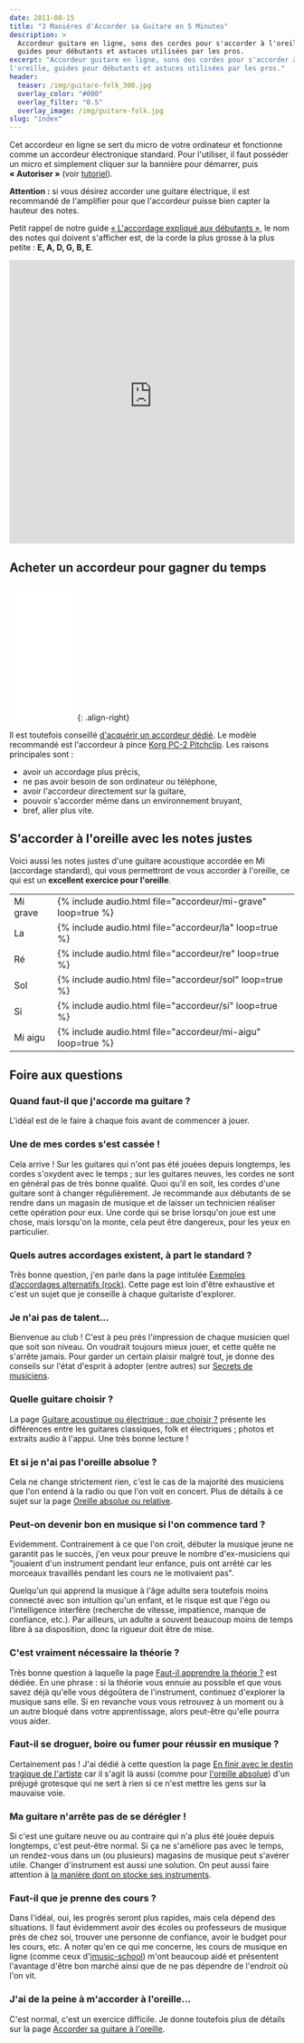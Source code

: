 ```yaml
---
date: 2011-08-15
title: "3 Manières d'Accorder sa Guitare en 5 Minutes"
description: >
  Accordeur guitare en ligne, sons des cordes pour s'accorder à l'oreille, 
  guides pour débutants et astuces utilisées par les pros.
excerpt: "Accordeur guitare en ligne, sons des cordes pour s'accorder à 
l'oreille, guides pour débutants et astuces utilisées par les pros."
header:
  teaser: /img/guitare-folk_300.jpg
  overlay_color: "#000"
  overlay_filter: "0.5"
  overlay_image: /img/guitare-folk.jpg
slug: "index"
---
```


Cet accordeur en ligne se sert du micro de votre ordinateur et fonctionne comme 
un accordeur électronique standard. Pour l'utiliser, il faut posséder un micro 
et simplement cliquer sur la bannière pour démarrer, puis **« Autoriser »** 
(voir <a href="https://www.youtube.com/watch?v=QR9re874Sik"
target="_blank">tutoriel</a>).

**Attention :** si vous désirez accorder une guitare électrique, il est 
recommandé de l'amplifier pour que l'accordeur puisse bien capter la hauteur 
des notes.

Petit rappel de notre guide [« L'accordage expliqué aux 
débutants »][debutants], le nom des notes qui doivent s'afficher est, de la 
corde la plus grosse à la plus petite : **E, A, D, G, B, E**.

<iframe allow="microphone" style="height: 500px; width: 100%; border: 0;" src="https://accordeur.accordersaguitare.com/?lang=fr"></iframe>

<script async src="//pagead2.googlesyndication.com/pagead/js/adsbygoogle.js"></script>
<!-- asg-accordeur -->
<ins class="adsbygoogle"
     style="display:block; border:0"
     data-ad-client="ca-pub-2493011358476103"
     data-ad-slot="6081268093"
     data-ad-format="auto"
     data-full-width-responsive="true"></ins>
<script>
(adsbygoogle = window.adsbygoogle || []).push({});
</script>

## Acheter un accordeur pour gagner du temps

<iframe style="width:120px;height:240px;" marginwidth="0" marginheight="0" scrolling="no" frameborder="0" src="//ws-eu.amazon-adsystem.com/widgets/q?ServiceVersion=20070822&OneJS=1&Operation=GetAdHtml&MarketPlace=FR&source=ac&ref=qf_sp_asin_til&ad_type=product_link&tracking_id=sdm0b-21&marketplace=amazon&region=FR&placement=B07DZRSV54&asins=B07DZRSV54&linkId=1665b427db5e477a5a4988b4a81bb176&show_border=true&link_opens_in_new_window=true"></iframe>{: .align-right}

Il est toutefois conseillé [d'acquérir un accordeur 
dédié][acheter-un-accordeur]. Le modèle recommandé est l'accordeur à pince 
[Korg PC-2 Pitchclip][korg-pc2]. Les raisons principales sont :

- avoir un accordage plus précis,
- ne pas avoir besoin de son ordinateur ou téléphone,
- avoir l'accordeur directement sur la guitare,
- pouvoir s'accorder même dans un environnement bruyant,
- bref, aller plus vite.

## S'accorder à l'oreille avec les notes justes

Voici aussi les notes justes d'une guitare acoustique accordée en Mi (accordage 
standard), qui vous permettront de vous accorder à l'oreille, ce qui est un 
**excellent exercice pour l'oreille**.

<table>
  <tr>
    <td>Mi grave</td>
    <td>{% include audio.html file="accordeur/mi-grave" loop=true %}</td>
  </tr>
  <tr>
    <td>La</td>
    <td>{% include audio.html file="accordeur/la" loop=true %}</td>
  </tr>
  <tr>
    <td>Ré</td>
    <td>{% include audio.html file="accordeur/re" loop=true %}</td>
  </tr>
  <tr>
    <td>Sol</td>
    <td>{% include audio.html file="accordeur/sol" loop=true %}</td>
  </tr>
  <tr>
    <td>Si</td>
    <td>{% include audio.html file="accordeur/si" loop=true %}</td>
  </tr>
  <tr>
    <td>Mi aigu</td>
    <td>{% include audio.html file="accordeur/mi-aigu" loop=true %}</td>
  </tr>
</table>

## Foire aux questions

### Quand faut-il que j'accorde ma guitare ?

L'idéal est de le faire à chaque fois avant de commencer à jouer.

### Une de mes cordes s'est cassée !

Cela arrive ! Sur les guitares qui n'ont pas été jouées depuis longtemps, les 
cordes s'oxydent avec le temps ; sur les guitares neuves, les cordes ne sont en 
général pas de très bonne qualité. Quoi qu'il en soit, les cordes d'une guitare 
sont à changer régulièrement. Je recommande aux débutants de se rendre dans un 
magasin de musique et de laisser un technicien réaliser cette opération pour 
eux. Une corde qui se brise lorsqu'on joue est une chose, mais lorsqu'on la 
monte, cela peut être dangereux, pour les yeux en particulier.

### Quels autres accordages existent, à part le standard ?

Très bonne question, j'en parle dans la page intitulée [Exemples d’accordages 
alternatifs (rock)][accordages-alt]. Cette page est loin d'être exhaustive et 
c'est un sujet que je conseille à chaque guitariste d'explorer.

### Je n'ai pas de talent…

Bienvenue au club ! C'est à peu près l'impression de chaque musicien quel que 
soit son niveau. On voudrait toujours mieux jouer, et cette quête ne s'arrête 
jamais. Pour garder un certain plaisir malgré tout, je donne des conseils sur 
l'état d'esprit à adopter (entre autres) sur [Secrets de musiciens][sdm].

### Quelle guitare choisir ?

La page [Guitare acoustique ou électrique : que choisir ?][choix-guit] présente 
les différences entre les guitares classiques, folk et électriques ; photos et 
extraits audio à l'appui. Une très bonne lecture !

### Et si je n'ai pas l'oreille absolue ?

Cela ne change strictement rien, c'est le cas de la majorité des musiciens que 
l'on entend à la radio ou que l'on voit en concert. Plus de détails à ce sujet 
sur la page [Oreille absolue ou relative][oreille-absolue].

### Peut-on devenir bon en musique si l'on commence tard ?

Evidemment. Contrairement à ce que l'on croit, débuter la musique jeune ne 
garantit pas le succès, j'en veux pour preuve le nombre d'ex-musiciens qui 
"jouaient d'un instrument pendant leur enfance, puis ont arrêté car les 
morceaux travaillés pendant les cours ne le motivaient pas".

Quelqu'un qui apprend la musique à l'âge adulte sera toutefois moins connecté 
avec son intuition qu'un enfant, et le risque est que l'égo ou l'intelligence 
interfère (recherche de vitesse, impatience, manque de confiance, etc.). Par 
ailleurs, un adulte a souvent beaucoup moins de temps libre à sa disposition, 
donc la rigueur doit être de mise.

### C'est vraiment nécessaire la théorie ?

Très bonne question à laquelle la page [Faut-il apprendre la 
théorie ?][appr-theorie] est dédiée. En une phrase : si la théorie vous ennuie 
au possible et que vous savez déjà qu'elle vous dégoûtera de l'instrument, 
continuez d'explorer la musique sans elle. Si en revanche vous vous retrouvez à 
un moment ou à un autre bloqué dans votre apprentissage, alors peut-être 
qu'elle pourra vous aider.

### Faut-il se droguer, boire ou fumer pour réussir en musique ?

Certainement pas ! J'ai dédié à cette question la page [En finir avec le destin 
tragique de l'artiste][destin-tragique] car il s'agit là aussi (comme pour 
[l'oreille absolue][oreille-absolue]) d'un préjugé grotesque qui ne sert à rien 
si ce n'est mettre les gens sur la mauvaise voie.

### Ma guitare n'arrête pas de se dérégler !

Si c'est une guitare neuve ou au contraire qui n'a plus été jouée depuis 
longtemps, c'est peut-être normal. Si ça ne s'améliore pas avec le temps, un 
rendez-vous dans un (ou plusieurs) magasins de musique peut s'avérer utile. 
Changer d'instrument est aussi une solution. On peut aussi faire attention à 
[la manière dont on stocke ses instruments][degats-materiels].

### Faut-il que je prenne des cours ?

Dans l'idéal, oui, les progrès seront plus rapides, mais cela dépend des 
situations. Il faut évidemment avoir des écoles ou professeurs de musique près 
de chez soi, trouver une personne de confiance, avoir le budget pour les cours, 
etc. A noter qu'en ce qui me concerne, les cours de musique en ligne (comme 
ceux d'[imusic-school][imusic-school]) m'ont beaucoup aidé et présentent 
l'avantage d'être bon marché ainsi que de ne pas dépendre de l'endroit où l'on 
vit.

### J'ai de la peine à m'accorder à l'oreille…

C'est normal, c'est un exercice difficile. Je donne toutefois plus de détails 
sur la page [Accorder sa guitare à l'oreille][accord-oreille].

[debutants]:/l-accordage-explique-aux-debutants/
[acheter-un-accordeur]:/acheter-un-accordeur/
[korg-pc2]:http://bit.ly/korg-pc2
[accordages-alt]:/accordages-alternatifs/
[sdm]:https://www.secretsdemusiciens.com/
[choix-guit]:/guitare-acoustique-ou-electrique-que-choisir/
[oreille-absolue]:https://www.secretsdemusiciens.com/oreille-absolue-ou-relative/
[appr-theorie]:https://www.secretsdemusiciens.com/apprendre-la-theorie-ou-non/
[destin-tragique]:https://www.secretsdemusiciens.com/destin-tragique-de-l-artiste/
[degats-materiels]:https://www.secretsdemusiciens.com/degats-materiels-instruments/
[imusic-school]:http://bit.ly/2J12ZFS
[accord-oreille]:https://www.secretsdemusiciens.com/accorder-sa-guitare-a-l-oreille/
